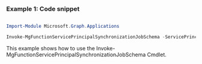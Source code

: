 ### Example 1: Code snippet

```powershell

Import-Module Microsoft.Graph.Applications

Invoke-MgFunctionServicePrincipalSynchronizationJobSchema -ServicePrincipalId $servicePrincipalId -SynchronizationJobId $synchronizationJobId

```
This example shows how to use the Invoke-MgFunctionServicePrincipalSynchronizationJobSchema Cmdlet.

